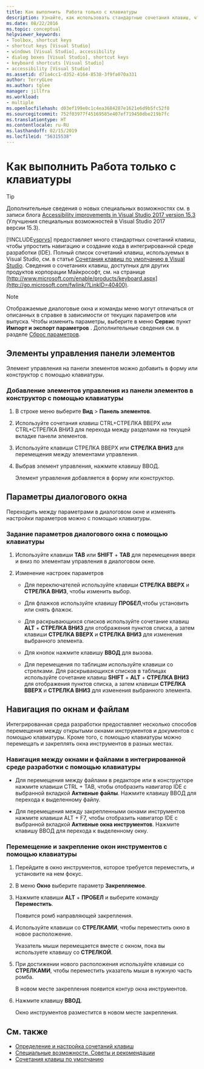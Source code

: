 ```yaml
---
title: Как выполнить  Работа только с клавиатуры
description: Узнайте, как использовать стандартные сочетания клавиш, чтобы упростить навигацию и создание кода в интегрированной среде разработки (IDE) Visual Studio.
ms.date: 08/22/2016
ms.topic: conceptual
helpviewer_keywords:
- Toolbox, shortcut keys
- shortcut keys [Visual Studio]
- windows [Visual Studio], accessibility
- dialog boxes [Visual Studio], shortcut keys
- keyboard shortcuts [Visual Studio]
- accessibility [Visual Studio]
ms.assetid: d71a4cc1-d352-4164-8538-3f9fa070a331
author: TerryGLee
ms.author: tglee
manager: jillfra
ms.workload:
- multiple
ms.openlocfilehash: d03ef199e0c1c4ea3684287e1621e6d9b5fc52f8
ms.sourcegitcommit: 752f03977f45169585e407ef719450dbe219b7fc
ms.translationtype: HT
ms.contentlocale: ru-RU
ms.lasthandoff: 02/15/2019
ms.locfileid: "56315538"
---
```

# <a name="how-to-use-the-keyboard-exclusively"></a>Как выполнить  Работа только с клавиатуры

> [!TIP]
> Дополнительные сведения о новых специальных возможностях см. в записи блога [Accessibility improvements in Visual Studio 2017 version 15.3](https://devblogs.microsoft.com/visualstudio/accessibility-improvements-in-visual-studio-2017-version-15-3/) (Улучшения специальных возможностей в Visual Studio 2017 версии 15.3).

[!INCLUDE[vsprvs](../../code-quality/includes/vsprvs_md.md)] предоставляет много стандартных сочетаний клавиш, чтобы упростить навигацию и создание кода в интегрированной среде разработки (IDE). Полный список сочетаний клавиш, используемых в Visual Studio, см. в статье [Сочетания клавиш по умолчанию в Visual Studio](../../ide/default-keyboard-shortcuts-in-visual-studio.md). Сведения о сочетаниях клавиш, доступных для других продуктов корпорации Майкрософт, см. на странице [http://www.microsoft.com/enable/products/keyboard.aspx](http://go.microsoft.com/fwlink/?LinkID=40400).

> [!NOTE]
> Отображаемые диалоговые окна и команды меню могут отличаться от описанных в справке в зависимости от текущих параметров или выпуска. Чтобы изменить параметры, выберите в меню **Сервис** пункт **Импорт и экспорт параметров** . Дополнительные сведения см. в разделе [Сброс параметров](../environment-settings.md#reset-settings).

## <a name="toolbox-controls"></a>Элементы управления панели элементов

Элемент управления на панели элементов можно добавить в форму или конструктор с помощью клавиатуры.

### <a name="to-add-controls-from-the-toolbox-to-a-designer-from-the-keyboard"></a>Добавление элементов управления из панели элементов в конструктор с помощью клавиатуры

1. В строке меню выберите **Вид** > **Панель элементов**.

2. Используйте сочетания клавиш CTRL+СТРЕЛКА ВВЕРХ или CTRL+СТРЕЛКА ВНИЗ для перехода между разделами на текущей вкладке панели элементов.

3. Используйте клавиши СТРЕЛКА ВВЕРХ или **СТРЕЛКА ВНИЗ** для перемещения между элементами управления.

4. Выбрав элемент управления, нажмите клавишу ВВОД.

   Элемент управления добавляется в форму или конструктор.

## <a name="dialog-box-options"></a>Параметры диалогового окна

 Переходить между параметрами в диалоговом окне и изменять настройки параметров можно с помощью клавиатуры.

### <a name="to-set-dialog-box-options-from-the-keyboard"></a>Задание параметров диалогового окна с помощью клавиатуры

1.  Используйте клавиши **TAB** или **SHIFT** + **TAB** для перемещения вверх и вниз по элементам управления в диалоговом окне.

2.  Изменение настроек параметров

    -   Для переключателей используйте клавиши **СТРЕЛКА ВВЕРХ** и **СТРЕЛКА ВНИЗ**, чтобы изменить выбор.

    -   Для флажков используйте клавишу **ПРОБЕЛ**,чтобы установить или снять флажок.

    -   Для раскрывающихся списков используйте сочетание клавиш **ALT** + **СТРЕЛКА ВНИЗ** для отображения пунктов списка, а затем клавиши **СТРЕЛКА ВВЕРХ** и **СТРЕЛКА ВНИЗ** для изменения выбранного элемента.

    -   Для кнопок нажмите клавишу **ВВОД** для вызова.

    -   Для перемещения по таблицам используйте клавиши со стрелками. Для раскрывающихся списков в таблицах используйте сочетание клавиш **SHIFT** + **ALT** + **СТРЕЛКА ВНИЗ** для отображения пунктов списка, а затем клавиши **СТРЕЛКА ВВЕРХ** и **СТРЕЛКА ВНИЗ** для изменения выбранного элемента.

## <a name="window-and-file-navigation"></a>Навигация по окнам и файлам

 Интегрированная среда разработки предоставляет несколько способов перемещения между открытыми окнами инструментов и документов с помощью клавиатуры. Кроме того, с помощью клавиатуры можно перемещать и закреплять окна инструментов в разных местах.

### <a name="to-navigate-among-windows-and-files-in-the-ide-from-the-keyboard"></a>Навигация между окнами и файлами в интегрированной среде разработки с помощью клавиатуры

-   Для перемещения между файлами в редакторе или в конструкторе нажмите клавиши CTRL + TAB, чтобы отобразить навигатор IDE с выбранной вкладкой **Активные файлы**. Нажмите клавишу ВВОД для перехода к выделенному файлу.

-   Для перемещения между закрепленными окнами инструментов нажмите клавиши ALT + F7, чтобы отобразить навигатор IDE с выбранной вкладкой **Активные окна инструментов**. Нажмите клавишу ВВОД для перехода к выделенному окну.

### <a name="to-move-and-dock-tool-windows-from-the-keyboard"></a>Перемещение и закрепление окон инструментов с помощью клавиатуры

1.  Перейдите в окно инструментов, которое требуется переместить, и установите на нем фокус.

2.  В меню **Окно** выберите параметр **Закрепляемое**.

3.  Нажмите клавиши **ALT** + **ПРОБЕЛ** и выберите команду **Переместить**.

     Появится ромб направляющей закрепления.

4.  Используйте клавиши со **СТРЕЛКАМИ**, чтобы переместить окно в новое расположение.

     Указатель мыши перемещается вместе с окном, пока вы используете клавишу со **СТРЕЛКОЙ**.

5.  При достижении нового расположения используйте клавиши со **СТРЕЛКАМИ**, чтобы переместить указатель мыши в нужную часть ромба.

     В новом месте закрепления появится контур окна инструментов.

6.  Нажмите клавишу **ВВОД**.

     Окно инструментов разместится в новом месте закрепления.

## <a name="see-also"></a>См. также

* [Определение и настройка сочетаний клавиш](../../ide/identifying-and-customizing-keyboard-shortcuts-in-visual-studio.md)
* [Специальные возможности. Советы и рекомендации](../../ide/reference/accessibility-tips-and-tricks.md)
* [Сочетания клавиш по умолчанию](../../ide/default-keyboard-shortcuts-in-visual-studio.md)